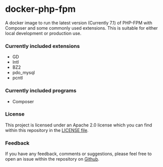 # docker-php-fpm

A docker image to run the latest version (Currently 7.1) of PHP-FPM with
Composer and some commonly used extensions. This is suitable  for either local
development or production use.


### Currently included extensions

 - GD
 - Intl
 - BZ2
 - pdo_mysql
 - pcntl

### Currently included programs

  - Composer


### License

This project is licensed under an Apache 2.0 license which you can find within
this repository in the [LICENSE file](https://github.com/ssx/docker-php-fpm/blob/master/LICENSE).

### Feedback

If you have any feedback, comments or suggestions, please feel free to open an
issue within the repository on [Github](https://github.com/ssx/docker-php-fpm).

